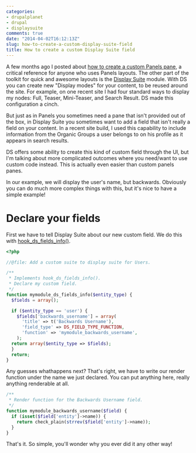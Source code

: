 ```yaml
---
categories:
- drupalplanet
- drupal
- displaysuite
comments: true
date: "2014-04-02T16:12:13Z"
slug: how-to-create-a-custom-display-suite-field
title: How to create a custom Display Suite field
---
```

A few months ago I posted about [how to create a custom Panels pane](https://ohthehugemanatee.org/blog/2014/01/03/how-to-create-a-custom-panels-pane), a critical reference for anyone who uses Panels layouts. The other part of the toolkit for quick and awesome layouts is the [Display Suite](https://drupal.org/projects/ds) module. With DS you can create new "Display modes" for your content, to be reused around the site. For example, on one recent site I had four standard ways to display my nodes: Full, Teaser, Mini-Teaser, and Search Result. DS made this configuration a cinch.

But just as in Panels you sometimes need a pane that isn't provided out of the box, in Display Suite you sometimes want to add a field that isn't really a field on your content. In a recent site build, I used this capability to include information from the Organic Groups a user belongs to on his profile as it appears in search results. 

DS offers some ability to create this kind of custom field through the UI, but I'm talking about more complicated outcomes where you need/want to use custom code instead. This is actually even easier than custom panels panes.

In our example, we will display the user's name, but backwards. Obviously you can do much more complex things with this, but it's nice to have a simple example!

Declare your fields
===========

First we have to tell Display Suite about our new custom field. We do this with [hook_ds_fields_info()](http://drupalcontrib.org/api/drupal/contributions!ds!ds.api.php/function/hook_ds_fields_info/7).

```php mymodule.module
<?php

//@file: Add a custom suite to display suite for Users.

/**
 * Implements hook_ds_fields_info().
 * Declare my custom field.
 */
function mymodule_ds_fields_info($entity_type) {
  $fields = array();

  if ($entity_type == 'user') { 
    $fields['backwards_username'] = array(
      'title' => t('Backwards Username'),
      'field_type' => DS_FIELD_TYPE_FUNCTION,
      'function' => 'mymodule_backwards_username',
    );
  return array($entity_type => $fields);
  }
  return;
}
```
Any guesses whathappens next? That's right, we have to write our render function under the name we just declared. You can put anything here, really anything renderable at all. 
``` php mymodule.module
/**
 * Render function for the Backwards Username field.
 */
function mymodule_backwards_username($field) {
  if (isset($field['entity']->name)) { 
    return check_plain(strrev($field['entity']->name));
  }
}
```
That's it. So simple, you'll wonder why you ever did it any other way!
